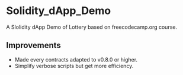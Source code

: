 # Solidity_dApp_Demo
A Slolidity dApp Demo of Lottery based on freecodecamp.org course.

## Improvements
* Made every contracts adapted to v0.8.0 or higher.
* Simplify verbose scripts but get more efficiency.
